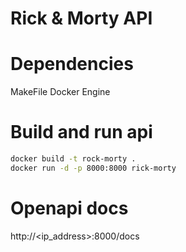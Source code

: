 # Rick & Morty API

# Dependencies
MakeFile
Docker Engine

# Build and run api
```bash
docker build -t rock-morty .
docker run -d -p 8000:8000 rick-morty
```

# Openapi docs
http://<ip_address>:8000/docs